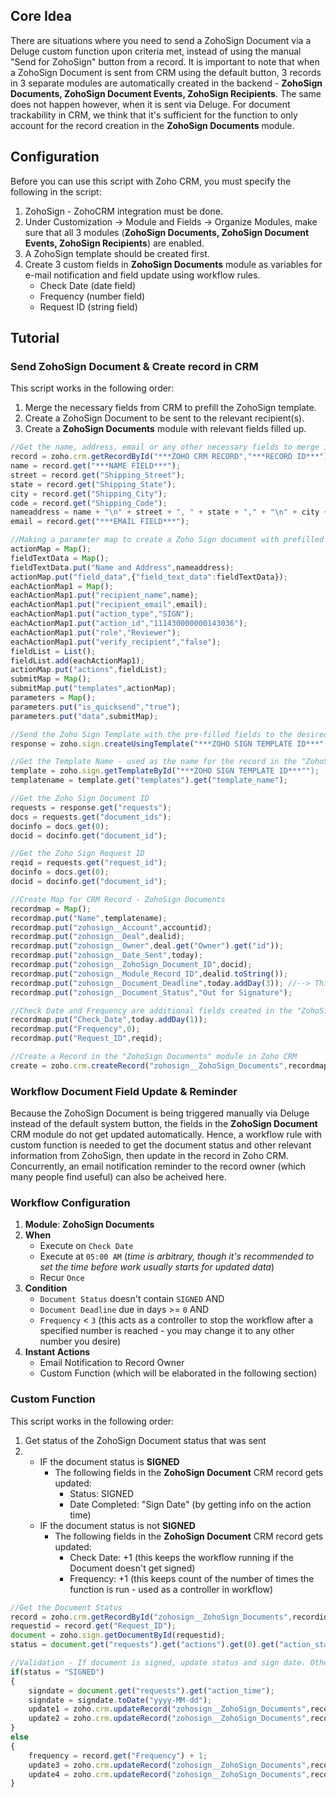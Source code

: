## Core Idea
There are situations where you need to send a ZohoSign Document via a Deluge custom function upon criteria met, instead of using the manual "Send for ZohoSign" button from a record. It is important to note that when a ZohoSign Document is sent from CRM using the default button, 3 records in 3 separate modules are automatically created in the backend - **ZohoSign Documents, ZohoSign Document Events, ZohoSign Recipients**. The same does not happen however, when it is sent via Deluge. For document trackability in CRM, we think that it's sufficient for the function to only account for the record creation in the **ZohoSign Documents** module.

## Configuration
Before you can use this script with Zoho CRM, you must specify the following in the script:
1. ZohoSign - ZohoCRM integration must be done.
2. Under Customization -> Module and Fields -> Organize Modules, make sure that all 3 modules (**ZohoSign Documents, ZohoSign Document Events, ZohoSign Recipients**) are enabled.
3. A ZohoSign template should be created first.
4. Create 3 custom fields in **ZohoSign Documents** module as variables for e-mail notification and field update using workflow rules.
    * Check Date (date field)
    * Frequency (number field)
    * Request ID (string field)

## Tutorial
### Send ZohoSign Document & Create record in CRM
This script works in the following order:
1. Merge the necessary fields from CRM to prefill the ZohoSign template.
2. Create a ZohoSign Document to be sent to the relevant recipient(s).
3. Create a **ZohoSign Documents** module with relevant fields filled up.

```javascript
//Get the name, address, email or any other necessary fields to merge in the Zoho Sign Document
record = zoho.crm.getRecordById("***ZOHO CRM RECORD","***RECORD ID***");
name = record.get("***NAME FIELD***");
street = record.get("Shipping_Street");
state = record.get("Shipping_State");
city = record.get("Shipping_City");
code = record.get("Shipping_Code");
nameaddress = name + "\n" + street + ", " + state + "," + "\n" + city + ", " + code;
email = record.get("***EMAIL FIELD***");

//Making a parameter map to create a Zoho Sign document with prefilled fields using a Zoho Sign Template - Note: You first need to create a template in Zoho Sign
actionMap = Map();
fieldTextData = Map();
fieldTextData.put("Name and Address",nameaddress);
actionMap.put("field_data",{"field_text_data":fieldTextData});
eachActionMap1 = Map();
eachActionMap1.put("recipient_name",name);
eachActionMap1.put("recipient_email",email);
eachActionMap1.put("action_type","SIGN");
eachActionMap1.put("action_id","111430000000143036");
eachActionMap1.put("role","Reviewer");
eachActionMap1.put("verify_recipient","false");
fieldList = List();
fieldList.add(eachActionMap1);
actionMap.put("actions",fieldList);
submitMap = Map();
submitMap.put("templates",actionMap);
parameters = Map();
parameters.put("is_quicksend","true");
parameters.put("data",submitMap);

//Send the Zoho Sign Template with the pre-filled fields to the desired recipient/ recipients
response = zoho.sign.createUsingTemplate("***ZOHO SIGN TEMPLATE ID***",parameters);

//Get the Template Name - used as the name for the record in the "ZohoSign Documents" module in Zoho CRM later
template = zoho.sign.getTemplateById("***ZOHO SIGN TEMPLATE ID***"");
templatename = template.get("templates").get("template_name");

//Get the Zoho Sign Document ID
requests = response.get("requests");
docs = requests.get("document_ids");
docinfo = docs.get(0);
docid = docinfo.get("document_id");

//Get the Zoho Sign Request ID
reqid = requests.get("request_id");
docinfo = docs.get(0);
docid = docinfo.get("document_id");

//Create Map for CRM Record - ZohoSign Documents
recordmap = Map();
recordmap.put("Name",templatename);
recordmap.put("zohosign__Account",accountid);
recordmap.put("zohosign__Deal",dealid);
recordmap.put("zohosign__Owner",deal.get("Owner").get("id"));
recordmap.put("zohosign__Date_Sent",today);
recordmap.put("zohosign__ZohoSign_Document_ID",docid);
recordmap.put("zohosign__Module_Record_ID",dealid.toString());
recordmap.put("zohosign__Document_Deadline",today.addDay(3)); //--> This is arbitrary 
recordmap.put("zohosign__Document_Status","Out for Signature");

//Check Date and Frequency are additional fields created in the "ZohoSign Documents" CRM Module to control the email notification triggering and field update via workflow rule
recordmap.put("Check_Date",today.addDay(1));
recordmap.put("Frequency",0);
recordmap.put("Request_ID",reqid);

//Create a Record in the "ZohoSign Documents" module in Zoho CRM
create = zoho.crm.createRecord("zohosign__ZohoSign_Documents",recordmap);

```
### Workflow Document Field Update & Reminder
Because the ZohoSign Document is being triggered manually via Deluge instead of the default system button, the fields in the **ZohoSign Document** CRM module do not get updated automatically. Hence, a workflow rule with custom function is needed to get the document status and other relevant information from ZohoSign, then update in the record in Zoho CRM. Concurrently, an email notification reminder to the record owner (which many people find useful) can also be acheived here.

### Workflow Configuration
1. **Module**: **ZohoSign Documents**
2. **When**
    * Execute on `Check Date`
    * Execute at `05:00 AM` (*time is arbitrary, though it's recommended to set the time before work usually starts for updated data*)
    * Recur `Once`    
3. **Condition**
    * `Document Status` doesn't contain `SIGNED` AND
    * `Document Deadline` due in days >= `0` AND
    * `Frequency` < `3` (this acts as a controller to stop the workflow after a specified number is reached - you may change it to any other number you desire)
4. **Instant Actions**
    * Email Notification to Record Owner
    * Custom Function (which will be elaborated in the following section)
    
 ### Custom Function
This script works in the following order:
1. Get status of the ZohoSign Document status that was sent
2. * IF the document status is **SIGNED**
      * The following fields in the **ZohoSign Document** CRM record gets updated:
        * Status: SIGNED
        * Date Completed: "Sign Date" (by getting info on the action time)
   * IF the document status is not **SIGNED**
      * The following fields in the **ZohoSign Document** CRM record gets updated:
        * Check Date: +1 (this keeps the workflow running if the Document doesn't get signed)
        * Frequency: +1 (this keeps count of the number of times the function is run - used as a controller in workflow)

```javascript
//Get the Document Status
record = zoho.crm.getRecordById("zohosign__ZohoSign_Documents",recordid);
requestid = record.get("Request_ID");
document = zoho.sign.getDocumentById(requestid);
status = document.get("requests").get("actions").get(0).get("action_status");

//Validation - If document is signed, update status and sign date. Otherwise, add the Check Date and Frequency by 1 day
if(status = "SIGNED")
{
	signdate = document.get("requests").get("action_time");
	signdate = signdate.toDate("yyyy-MM-dd");
	update1 = zoho.crm.updateRecord("zohosign__ZohoSign_Documents",recordid,{"zohosign__Document_Status":status});
	update2 = zoho.crm.updateRecord("zohosign__ZohoSign_Documents",recordid,{"zohosign__Date_Completed":signdate});
}
else
{
	frequency = record.get("Frequency") + 1;
	update3 = zoho.crm.updateRecord("zohosign__ZohoSign_Documents",recordid,{"Check_Date":today.addDay(1)});
	update4 = zoho.crm.updateRecord("zohosign__ZohoSign_Documents",recordid,{"Frequency":frequency});
}

```
